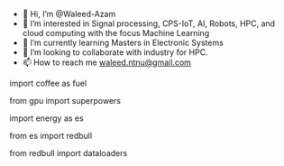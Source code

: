 - 👋 Hi, I’m @Waleed-Azam
- 👀 I’m interested in Signal processing, CPS-IoT, AI, Robots, HPC, and cloud computing with the focus Machine Learning
- 🌱 I’m currently learning Masters in Electronic Systems
- 💞️ I’m looking to collaborate with industry for HPC.
- 📫 How to reach me waleed.ntnu@gmail.com



import coffee as fuel


from gpu import superpowers


import energy as es



from es import redbull


from redbull import dataloaders
<!---
Waleed-Azam/Waleed-Azam is a ✨ special ✨ repository because its `README.md` (this file) appears on your GitHub profile.
You can click the Preview link to take a look at your changes.
--->
